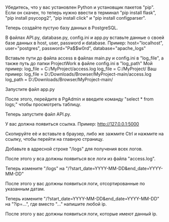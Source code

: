 Убедитесь, что у вас установлен Python и установщик пакетов "pip". Если он скачен, то теперь нужно ввести в терминал "pip install flask", "pip install psycopg2", "pip install click" и "pip install configparser".

Теперь создайте пустую базу данных в PostgreSQL.

В файлах API.py, database.py, config.ini и app.py вставьте данные о своей базе данных в host, user, password и database. 
Пример: 
host="localhost", user="postgres", password="Pa$$w0rd", database="apache_logs"

Вставьте пути до файла access в файлах main.py и config.ini в "log_file", а также путь до папки ProjectWork в файле config.ini в "log_path" 
Мой пример: 
log_file = C:/MyProject/access.log
log_file = C:/MyProject/
Ваш пример:
log_file = D:/Downloads/Browser/MyProject-main/access.log
log_path = D:/Downloads/Browser/MyProject-main/

Запустите файл app.py

После этого, перейдите в PgAdmin и введите команду "select * from logs;" чтобы просмотреть таблицу.

Теперь запустите файл API.py.

У вас должна появиться ссылка. 
Пример: http://127.0.0.1:5000

Скопируйте её и вставьте в браузер, либо же зажмите Ctrl и нажмите на ссылку, чтобы перейти на главную страницу.

Добавьте в адресной строке "/logs" для получения всех логов.

После этого у вса должны появиться все логи из файла "access.log".

Теперь измените "/logs" на "/?start_date=YYYY-MM-DD&end_date=YYYY-MM-DD" 

После этого у вас должны появиться логи, отсортированные по указанным датам.

Теперь измените "/?start_date=YYYY-MM-DD&end_date=YYYY-MM-DD" на "?ip=...", где вместо "..." напишите любой ip.

После этого у вас должны появиться логи, которые имеют данный ip.
